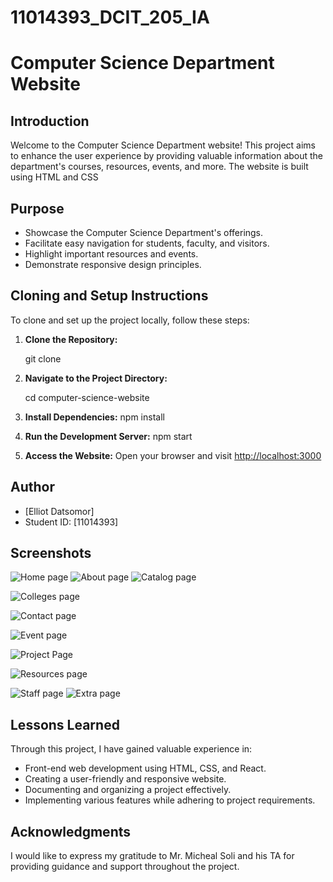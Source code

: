 # 11014393_DCIT_205_IA

# Computer Science Department Website

## Introduction

Welcome to the Computer Science Department website! This project aims to enhance the user experience by providing valuable information about the department's courses, resources, events, and more. The website is built using HTML and CSS

## Purpose

- Showcase the Computer Science Department's offerings.
- Facilitate easy navigation for students, faculty, and visitors.
- Highlight important resources and events.
- Demonstrate responsive design principles.

## Cloning and Setup Instructions

To clone and set up the project locally, follow these steps:

1. **Clone the Repository:**

   git clone <repository-url>

2. **Navigate to the Project Directory:**

   cd computer-science-website

3. **Install Dependencies:**
   npm install

4. **Run the Development Server:**
   npm start

5. **Access the Website:**
   Open your browser and visit [http://localhost:3000](http://localhost:3000)

## Author

- [Elliot Datsomor]
- Student ID: [11014393]

## Screenshots

![Home page](<homepage screenshot.PNG>)
![About page](<about screenshot.PNG>)
![Catalog page](<catalog screenshot.PNG>)

![Colleges page](<colleges screenshot.PNG>)

![Contact page](<contact screenshot.PNG>)

![Event page](<event screenshot.PNG>)

![Project Page](<project screenshot.PNG>)

![Resources page](<resources screenshot.PNG>)

![Staff page](<staff screenshot.PNG>)
![Extra page](<extra screenshot.PNG>)

## Lessons Learned

Through this project, I have gained valuable experience in:

- Front-end web development using HTML, CSS, and React.
- Creating a user-friendly and responsive website.
- Documenting and organizing a project effectively.
- Implementing various features while adhering to project requirements.

## Acknowledgments

I would like to express my gratitude to Mr. Micheal Soli and his TA for providing guidance and support throughout the project.
